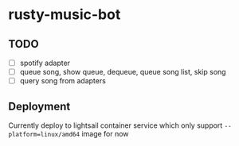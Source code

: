 # rusty-music-bot
## TODO
- [ ] spotify adapter
- [ ] queue song, show queue, dequeue, queue song list, skip song
- [ ] query song from adapters

## Deployment
Currently deploy to lightsail container service which only support `--platform=linux/amd64` image for now
